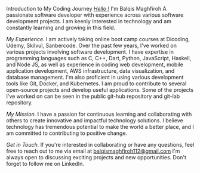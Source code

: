 Introduction to My Coding Journey
[*Hello !*](dicoding.com)
I'm Balqis Maghfiroh
A passionate software developer with experience across various software development projects. I am keenly interested in technology and am constantly learning and growing in this field.

*My Experience.*
I am actively taking online boot camp courses at Dicoding, Udemy, Skilvul, Sanbercode. Over the past few years, I've worked on various projects involving software development. I have expertise in programming languages such as C, C++, Dart, Python, JavaScript, Haskell, and Node JS, as well as experience in coding web development, mobile application development, AWS infrastructure, data visualization, and database management. I'm also proficient in using various development tools like Git, Docker, and Kubernetes. I am proud to contribute to several open-source projects and develop useful applications. Some of the projects I've worked on can be seen in the public git-hub repository and git-lab repository.

*My Mission.*
I have a passion for continuous learning and collaborating with others to create innovative and impactful technology solutions. I believe technology has tremendous potential to make the world a better place, and I am committed to contributing to positive change.

*Get in Touch.*
If you're interested in collaborating or have any questions, feel free to reach out to me via email at balqismaghfiroh112@gmail.com I'm always open to discussing exciting projects and new opportunities. Don't forget to follow me on LinkedIn.
